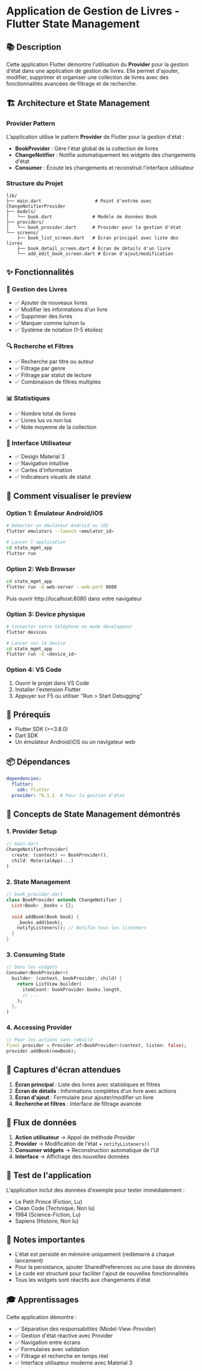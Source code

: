 # Application de Gestion de Livres - Flutter State Management

## 📚 Description

Cette application Flutter démontre l'utilisation du **Provider** pour la gestion d'état dans une application de gestion de livres. Elle permet d'ajouter, modifier, supprimer et organiser une collection de livres avec des fonctionnalités avancées de filtrage et de recherche.

## 🏗️ Architecture et State Management

### Provider Pattern
L'application utilise le pattern **Provider** de Flutter pour la gestion d'état :

- **BookProvider** : Gère l'état global de la collection de livres
- **ChangeNotifier** : Notifie automatiquement les widgets des changements d'état
- **Consumer** : Écoute les changements et reconstruit l'interface utilisateur

### Structure du Projet

```
lib/
├── main.dart                    # Point d'entrée avec ChangeNotifierProvider
├── models/
│   └── book.dart               # Modèle de données Book
├── providers/
│   └── book_provider.dart      # Provider pour la gestion d'état
└── screens/
    ├── book_list_screen.dart   # Écran principal avec liste des livres
    ├── book_detail_screen.dart # Écran de détails d'un livre
    └── add_edit_book_screen.dart # Écran d'ajout/modification
```

## ✨ Fonctionnalités

### 📖 Gestion des Livres
- ✅ Ajouter de nouveaux livres
- ✅ Modifier les informations d'un livre
- ✅ Supprimer des livres
- ✅ Marquer comme lu/non lu
- ✅ Système de notation (1-5 étoiles)

### 🔍 Recherche et Filtres
- ✅ Recherche par titre ou auteur
- ✅ Filtrage par genre
- ✅ Filtrage par statut de lecture
- ✅ Combinaison de filtres multiples

### 📊 Statistiques
- ✅ Nombre total de livres
- ✅ Livres lus vs non lus
- ✅ Note moyenne de la collection

### 🎨 Interface Utilisateur
- ✅ Design Material 3
- ✅ Navigation intuitive
- ✅ Cartes d'information
- ✅ Indicateurs visuels de statut

## 🚀 Comment visualiser le preview

### Option 1: Émulateur Android/iOS
```bash
# Démarrer un émulateur Android ou iOS
flutter emulators --launch <emulator_id>

# Lancer l'application
cd state_mgmt_app
flutter run
```

### Option 2: Web Browser
```bash
cd state_mgmt_app
flutter run -d web-server --web-port 8080
```
Puis ouvrir http://localhost:8080 dans votre navigateur

### Option 3: Device physique
```bash
# Connecter votre téléphone en mode développeur
flutter devices

# Lancer sur le device
cd state_mgmt_app
flutter run -d <device_id>
```

### Option 4: VS Code
1. Ouvrir le projet dans VS Code
2. Installer l'extension Flutter
3. Appuyer sur F5 ou utiliser "Run > Start Debugging"

## 🔧 Prérequis

- Flutter SDK (>=3.8.0)
- Dart SDK
- Un émulateur Android/iOS ou un navigateur web

## 📦 Dépendances

```yaml
dependencies:
  flutter:
    sdk: flutter
  provider: ^6.1.2  # Pour la gestion d'état
```

## 🎯 Concepts de State Management démontrés

### 1. Provider Setup
```dart
// main.dart
ChangeNotifierProvider(
  create: (context) => BookProvider(),
  child: MaterialApp(...)
)
```

### 2. State Management
```dart
// book_provider.dart
class BookProvider extends ChangeNotifier {
  List<Book> _books = [];
  
  void addBook(Book book) {
    _books.add(book);
    notifyListeners(); // Notifie tous les listeners
  }
}
```

### 3. Consuming State
```dart
// Dans les widgets
Consumer<BookProvider>(
  builder: (context, bookProvider, child) {
    return ListView.builder(
      itemCount: bookProvider.books.length,
      // ...
    );
  },
)
```

### 4. Accessing Provider
```dart
// Pour les actions sans rebuild
final provider = Provider.of<BookProvider>(context, listen: false);
provider.addBook(newBook);
```

## 🎨 Captures d'écran attendues

1. **Écran principal** : Liste des livres avec statistiques et filtres
2. **Écran de détails** : Informations complètes d'un livre avec actions
3. **Écran d'ajout** : Formulaire pour ajouter/modifier un livre
4. **Recherche et filtres** : Interface de filtrage avancée

## 🔄 Flux de données

1. **Action utilisateur** → Appel de méthode Provider
2. **Provider** → Modification de l'état + `notifyListeners()`
3. **Consumer widgets** → Reconstruction automatique de l'UI
4. **Interface** → Affichage des nouvelles données

## 🧪 Test de l'application

L'application inclut des données d'exemple pour tester immédiatement :
- Le Petit Prince (Fiction, Lu)
- Clean Code (Technique, Non lu)
- 1984 (Science-Fiction, Lu)
- Sapiens (Histoire, Non lu)

## 📝 Notes importantes

- L'état est persisté en mémoire uniquement (redémarre à chaque lancement)
- Pour la persistance, ajouter SharedPreferences ou une base de données
- Le code est structuré pour faciliter l'ajout de nouvelles fonctionnalités
- Tous les widgets sont réactifs aux changements d'état

## 🎓 Apprentissages

Cette application démontre :
- ✅ Séparation des responsabilités (Model-View-Provider)
- ✅ Gestion d'état réactive avec Provider
- ✅ Navigation entre écrans
- ✅ Formulaires avec validation
- ✅ Filtrage et recherche en temps réel
- ✅ Interface utilisateur moderne avec Material 3
